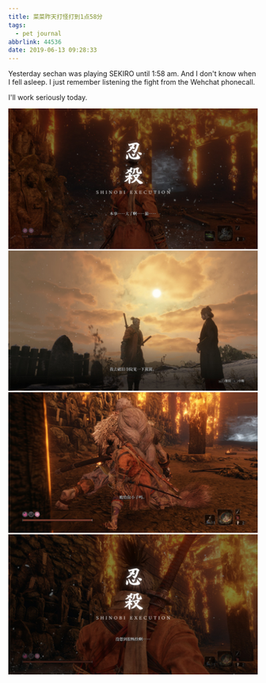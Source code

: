 ```yaml
---
title: 菜菜昨天打怪打到1点58分
tags:
  - pet journal
abbrlink: 44536
date: 2019-06-13 09:28:33
---
```


Yesterday sechan was playing SEKIRO until 1:58 am. And I don't know when I fell asleep. I just remember listening the fight from the Wehchat phonecall.

I'll work seriously today.

![](/img/WechatIMG409.jpeg)
![](/img/WechatIMG410.jpeg)
![](/img/WechatIMG411.jpeg)
![](/img/WechatIMG412.jpeg)















































































































